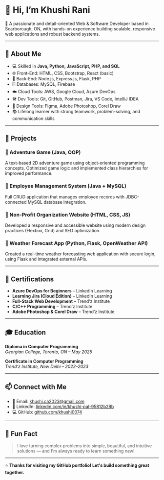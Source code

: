 # 👋 Hi, I’m Khushi Rani

🎯 A passionate and detail-oriented Web & Software Developer based in Scarborough, ON, with hands-on experience building scalable, responsive web applications and robust backend systems.

---

## 🧠 About Me

- 💻 Skilled in **Java, Python, JavaScript, PHP, and SQL**
- 🌐 Front-End: HTML, CSS, Bootstrap, React (basic)
- 🔧 Back-End: Node.js, Express.js, Flask, PHP
- 🗄️ Databases: MySQL, Firebase
- ☁️ Cloud Tools: AWS, Google Cloud, Azure DevOps
- 🛠️ Dev Tools: Git, GitHub, Postman, Jira, VS Code, IntelliJ IDEA
- 🎨 Design Tools: Figma, Adobe Photoshop, Corel Draw
- 📚 Lifelong learner with strong teamwork, problem-solving, and communication skills

---

## 🚀 Projects

### 🔹 Adventure Game (Java, OOP)
A text-based 2D adventure game using object-oriented programming concepts. Optimized game logic and implemented class hierarchies for improved performance.

### 🔹 Employee Management System (Java + MySQL)
Full CRUD application that manages employee records with JDBC-connected MySQL database integration.

### 🔹 Non-Profit Organization Website (HTML, CSS, JS)
Developed a responsive and accessible website using modern design practices (Flexbox, Grid) and SEO optimization.

### 🔹 Weather Forecast App (Python, Flask, OpenWeather API)
Created a real-time weather forecasting web application with secure login, using Flask and integrated external APIs.

---

## 📜 Certifications

- **Azure DevOps for Beginners** – LinkedIn Learning
- **Learning Jira (Cloud Edition)** – LinkedIn Learning
- **Full-Stack Web Development** – Trend’z Institute
- **C/C++ Programming** – Trend’z Institute
- **Adobe Photoshop & Corel Draw** – Trend’z Institute

---

## 🎓 Education

**Diploma in Computer Programming**  
*Georgian College, Toronto, ON – May 2025*

**Certificate in Computer Programming**  
*Trend’z Institute, New Delhi – 2022–2023*

---

## 📫 Connect with Me

- 📧 Email: [khushi.ca2023@gmail.com](mailto:khushi.ca2023@gmail.com)  
- 💼 LinkedIn: [linkedin.com/in/khushi-pal-95812b28b](https://www.linkedin.com/in/khushi-pal-95812b28b)  
- 💻 GitHub: [github.com/khushi0074](https://github.com/khushi0074)

---

## 🧩 Fun Fact

> I love turning complex problems into simple, beautiful, and intuitive solutions — and I'm always ready to learn something new!

---

⭐ **Thanks for visiting my GitHub portfolio! Let's build something great together.**
